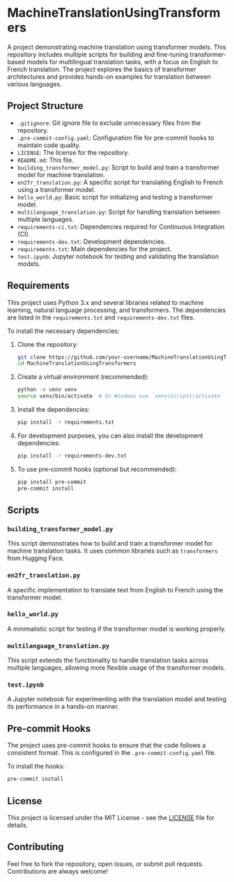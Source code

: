 # MachineTranslationUsingTransformers

A project demonstrating machine translation using transformer models. This repository includes multiple scripts for building and fine-tuning transformer-based models for multilingual translation tasks, with a focus on English to French translation. The project explores the basics of transformer architectures and provides hands-on examples for translation between various languages.

## Project Structure

- `.gitignore`: Git ignore file to exclude unnecessary files from the repository.
- `.pre-commit-config.yaml`: Configuration file for pre-commit hooks to maintain code quality.
- `LICENSE`: The license for the repository.
- `README.md`: This file.
- `building_transformer_model.py`: Script to build and train a transformer model for machine translation.
- `en2fr_translation.py`: A specific script for translating English to French using a transformer model.
- `hello_world.py`: Basic script for initializing and testing a transformer model.
- `multilanguage_translation.py`: Script for handling translation between multiple languages.
- `requirements-ci.txt`: Dependencies required for Continuous Integration (CI).
- `requirements-dev.txt`: Development dependencies.
- `requirements.txt`: Main dependencies for the project.
- `test.ipynb`: Jupyter notebook for testing and validating the translation models.

## Requirements

This project uses Python 3.x and several libraries related to machine learning, natural language processing, and transformers. The dependencies are listed in the `requirements.txt` and `requirements-dev.txt` files.

To install the necessary dependencies:

1. Clone the repository:
    ```bash
    git clone https://github.com/your-username/MachineTranslationUsingTransformers.git
    cd MachineTranslationUsingTransformers
    ```

2. Create a virtual environment (recommended):
    ```bash
    python -m venv venv
    source venv/bin/activate  # On Windows use `venv\Scripts\activate`
    ```

3. Install the dependencies:
    ```bash
    pip install -r requirements.txt
    ```

4. For development purposes, you can also install the development dependencies:
    ```bash
    pip install -r requirements-dev.txt
    ```

5. To use pre-commit hooks (optional but recommended):
    ```bash
    pip install pre-commit
    pre-commit install
    ```

## Scripts

### `building_transformer_model.py`
This script demonstrates how to build and train a transformer model for machine translation tasks. It uses common libraries such as `transformers` from Hugging Face.

### `en2fr_translation.py`
A specific implementation to translate text from English to French using the transformer model.

### `hello_world.py`
A minimalistic script for testing if the transformer model is working properly.

### `multilanguage_translation.py`
This script extends the functionality to handle translation tasks across multiple languages, allowing more flexible usage of the transformer models.

### `test.ipynb`
A Jupyter notebook for experimenting with the translation model and testing its performance in a hands-on manner.

## Pre-commit Hooks

The project uses pre-commit hooks to ensure that the code follows a consistent format. This is configured in the `.pre-commit-config.yaml` file.

To install the hooks:
```bash
pre-commit install
```

## License

This project is licensed under the MIT License - see the [LICENSE](LICENSE) file for details.

## Contributing

Feel free to fork the repository, open issues, or submit pull requests. Contributions are always welcome!
